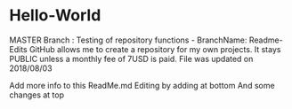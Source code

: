 # Hello-World
MASTER Branch : Testing of repository functions - BranchName: Readme-Edits
GitHub allows me to create a repository for my own projects. It stays PUBLIC unless a monthly fee of 7USD is paid.
File was updated on 2018/08/03

Add more info to this ReadMe.md
Editing by adding at bottom
And some changes at top


